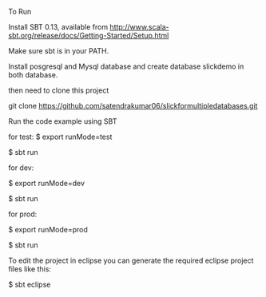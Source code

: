 To Run

Install SBT 0.13, available from http://www.scala-sbt.org/release/docs/Getting-Started/Setup.html

Make sure sbt is in your PATH.

Install posgresql and Mysql database and create database slickdemo in both database.
 
then need to clone this project

git clone https://github.com/satendrakumar06/slickformultipledatabases.git


Run the code example using SBT

for test:
$ export runMode=test

$ sbt run

for dev:

$ export runMode=dev

$ sbt run

for prod:

$ export runMode=prod

$ sbt run

To edit the project in eclipse you can generate the required eclipse project files like this:

$ sbt eclipse

